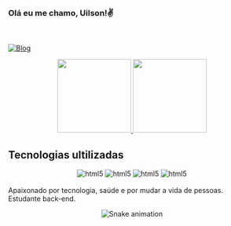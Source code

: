 ### Olá eu me chamo, Uilson!✌️
<br>

[![Blog](https://img.shields.io/badge/LinkedIn-0077B5?style=for-the-badge&logo=linkedin&logoColor=white)](https://www.linkedin.com/in/uilson-souza-566a53164/)

<div align="center">
  <a href="https://github.com/uilsonps4">
    <img height="150em" src="https://github-readme-stats.vercel.app/api?username=uilsonps4&count_private=true&include_all_commits=true&show_icons=true&theme=dracula&hide_border=false&show_owner=true"/>
    <img height="150em" src="https://github-readme-stats.vercel.app/api/top-langs/?username=uilsonps4&theme=dracula&hide_border=false&&layout=compact"/>
  </a>
</div>

## Tecnologias ultilizadas

<div style="display: inline_block" align="center">
<img alagin="center" alt="html5" src="https://img.shields.io/badge/PHP-777BB4?style=for-the-badge&logo=php&logoColor=white">
<img alagin="center" alt="html5" src="https://img.shields.io/badge/Laravel-FF2D20?style=for-the-badge&logo=laravel&logoColor=white">
<img alagin="center" alt="html5" src="https://img.shields.io/badge/JavaScript-F7DF1E?style=for-the-badge&logo=javascript&logoColor=black">
<img alagin="center" alt="html5" src="https://img.shields.io/badge/jQuery-0769AD?style=for-the-badge&logo=jquery&logoColor=white" />
</div>
<br>
Apaixonado por tecnologia, saúde e por mudar a vida de pessoas. Estudante back-end.

<div align="center">
  
  ![Snake animation](https://github.com/danielbped/danielbped/blob/output/github-contribution-grid-snake.svg)
  
</div>

